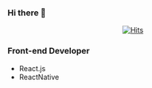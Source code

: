 ### Hi there 👋
  <div align=center>
	
  [![Hits](https://hits.seeyoufarm.com/api/count/incr/badge.svg?url=https%3A%2F%2Fgithub.com%2Fsoo9028)](https://hits.seeyoufarm.com) 
	
  </div>

### Front-end Developer

- React.js
- ReactNative
